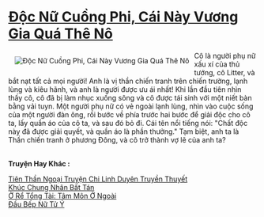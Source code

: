<a href="https://truyentiki.com/doc-nu-cuong-phi-cai-nay-vuong-gia-qua-the-no.30722/" title="Độc Nữ Cuồng Phi, Cái Này Vương Gia Quá Thê Nô"><h1>Độc Nữ Cuồng Phi, Cái Này Vương Gia Quá Thê Nô</h1></a><div style="display:table"><img align="right" style="float: left; padding: 10px;" src="https://truyentiki.com/a/img/str/src/30722.jpg" alt="Độc Nữ Cuồng Phi, Cái Này Vương Gia Quá Thê Nô">Cô là người phụ nữ xấu xí của thủ tướng, cô Litter, và bắt nạt tất cả mọi người! Anh là vị thần chiến tranh trên chiến trường, lạnh lùng và kiêu hãnh, và anh là người được ưu ái nhất! Khi lần đầu tiên nhìn thấy cô, cô đã bị làm nhục xuống sông và cô được tái sinh với một niết bàn bằng vải tuyn. Một người phụ nữ có vẻ ngoài lạnh lùng, nhìn vào cuộc sống của một người đàn ông, rồi bước về phía trước hai bước để giải độc cho cô ta, lấy quần áo của cô ta, và sau đó bỏ đi. Cái tên nổi tiếng nói: "Chất độc này đã được giải quyết, và quần áo là phần thưởng." Tạm biệt, anh ta là Thần chiến tranh ở phương Đông, và cô trở thành vợ lẽ của anh ta?</div><p><br><b>Truyện Hay Khác :</b></p><a href="https://truyentiki.com/tien-than-ngoai-truyen-chi-linh-duyen-truyen-thuyet.30721/" alt="Tiên Thần Ngoại Truyện Chi Linh Duyên Truyền Thuyết">Tiên Thần Ngoại Truyện Chi Linh Duyên Truyền Thuyết</a><br/><a href="https://github.com/nownovels/truyenhay/tree/master/truyenhay/30483/README.md" alt="Khúc Chung Nhân Bất Tán">Khúc Chung Nhân Bất Tán</a><br/><a href="https://github.com/nownovels/truyenhay/tree/master/truyenhay/30365/README.md" alt="Ở Rể Tổng Tài: Tâm Môn Ở Ngoài">Ở Rể Tổng Tài: Tâm Môn Ở Ngoài</a><br/><a href="https://github.com/nownovels/top500/tree/master/truyenhay/33687/" alt="Đầu Bếp Nữ Tử Ý">Đầu Bếp Nữ Tử Ý</a><br/>